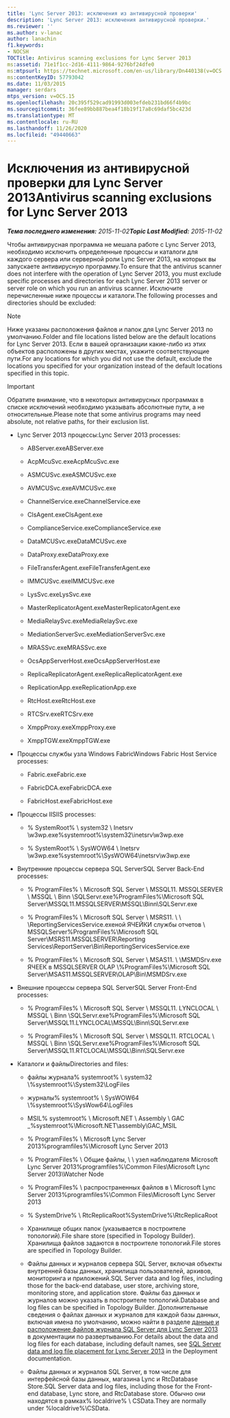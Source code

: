 ```yaml
---
title: 'Lync Server 2013: исключения из антивирусной проверки'
description: 'Lync Server 2013: исключения антивирусной проверки.'
ms.reviewer: ''
ms.author: v-lanac
author: lanachin
f1.keywords:
- NOCSH
TOCTitle: Antivirus scanning exclusions for Lync Server 2013
ms:assetid: 71e1f1cc-2d16-4111-9864-9276bf24dfe0
ms:mtpsurl: https://technet.microsoft.com/en-us/library/Dn440138(v=OCS.15)
ms:contentKeyID: 57793042
ms.date: 11/03/2015
manager: serdars
mtps_version: v=OCS.15
ms.openlocfilehash: 20c395f529cad91993d003efdeb231bd66f4b9bc
ms.sourcegitcommit: 36fee89bb887bea4f18b19f17a8c69daf5bc423d
ms.translationtype: MT
ms.contentlocale: ru-RU
ms.lasthandoff: 11/26/2020
ms.locfileid: "49440663"
---
```

# <a name="antivirus-scanning-exclusions-for-lync-server-2013"></a><span data-ttu-id="dac85-103">Исключения из антивирусной проверки для Lync Server 2013</span><span class="sxs-lookup"><span data-stu-id="dac85-103">Antivirus scanning exclusions for Lync Server 2013</span></span>

<div data-xmlns="http://www.w3.org/1999/xhtml">

<div class="topic" data-xmlns="http://www.w3.org/1999/xhtml" data-msxsl="urn:schemas-microsoft-com:xslt" data-cs="https://msdn.microsoft.com/">

<div data-asp="https://msdn2.microsoft.com/asp">



</div>

<div id="mainSection">

<div id="mainBody"><span data-ttu-id="dac85-104">

<span> </span></span><span class="sxs-lookup"><span data-stu-id="dac85-104">

<span> </span></span></span>

<span data-ttu-id="dac85-105">_**Тема последнего изменения:** 2015-11-02_</span><span class="sxs-lookup"><span data-stu-id="dac85-105">_**Topic Last Modified:** 2015-11-02_</span></span>

<span data-ttu-id="dac85-106">Чтобы антивирусная программа не мешала работе с Lync Server 2013, необходимо исключить определенные процессы и каталоги для каждого сервера или серверной роли Lync Server 2013, на которых вы запускаете антивирусную программу.</span><span class="sxs-lookup"><span data-stu-id="dac85-106">To ensure that the antivirus scanner does not interfere with the operation of Lync Server 2013, you must exclude specific processes and directories for each Lync Server 2013 server or server role on which you run an antivirus scanner.</span></span> <span data-ttu-id="dac85-107">Исключите перечисленные ниже процессы и каталоги.</span><span class="sxs-lookup"><span data-stu-id="dac85-107">The following processes and directories should be excluded:</span></span>

<div>


> [!NOTE]  
> <span data-ttu-id="dac85-108">Ниже указаны расположения файлов и папок для Lync Server 2013 по умолчанию.</span><span class="sxs-lookup"><span data-stu-id="dac85-108">Folder and file locations listed below are the default locations for Lync Server 2013.</span></span> <span data-ttu-id="dac85-109">Если в вашей организации какие-либо из этих объектов расположены в других местах, укажите соответствующие пути.</span><span class="sxs-lookup"><span data-stu-id="dac85-109">For any locations for which you did not use the default, exclude the locations you specified for your organization instead of the default locations specified in this topic.</span></span>



</div>

<div>


> [!IMPORTANT]  
> <span data-ttu-id="dac85-110">Обратите внимание, что в некоторых антивирусных программах в списке исключений необходимо указывать абсолютные пути, а не относительные.</span><span class="sxs-lookup"><span data-stu-id="dac85-110">Please note that some antivirus programs may need absolute, not relative paths, for their exclusion list.</span></span>



</div>

  - <span data-ttu-id="dac85-111">Lync Server 2013 процессы:</span><span class="sxs-lookup"><span data-stu-id="dac85-111">Lync Server 2013 processes:</span></span>
    
      - <span data-ttu-id="dac85-112">ABServer.exe</span><span class="sxs-lookup"><span data-stu-id="dac85-112">ABServer.exe</span></span>
    
      - <span data-ttu-id="dac85-113">AcpMcuSvc.exe</span><span class="sxs-lookup"><span data-stu-id="dac85-113">AcpMcuSvc.exe</span></span>
    
      - <span data-ttu-id="dac85-114">ASMCUSvc.exe</span><span class="sxs-lookup"><span data-stu-id="dac85-114">ASMCUSvc.exe</span></span>
    
      - <span data-ttu-id="dac85-115">AVMCUSvc.exe</span><span class="sxs-lookup"><span data-stu-id="dac85-115">AVMCUSvc.exe</span></span>
    
      - <span data-ttu-id="dac85-116">ChannelService.exe</span><span class="sxs-lookup"><span data-stu-id="dac85-116">ChannelService.exe</span></span>
    
      - <span data-ttu-id="dac85-117">ClsAgent.exe</span><span class="sxs-lookup"><span data-stu-id="dac85-117">ClsAgent.exe</span></span>
    
      - <span data-ttu-id="dac85-118">ComplianceService.exe</span><span class="sxs-lookup"><span data-stu-id="dac85-118">ComplianceService.exe</span></span>
    
      - <span data-ttu-id="dac85-119">DataMCUSvc.exe</span><span class="sxs-lookup"><span data-stu-id="dac85-119">DataMCUSvc.exe</span></span>
    
      - <span data-ttu-id="dac85-120">DataProxy.exe</span><span class="sxs-lookup"><span data-stu-id="dac85-120">DataProxy.exe</span></span>
    
      - <span data-ttu-id="dac85-121">FileTransferAgent.exe</span><span class="sxs-lookup"><span data-stu-id="dac85-121">FileTransferAgent.exe</span></span>
    
      - <span data-ttu-id="dac85-122">IMMCUSvc.exe</span><span class="sxs-lookup"><span data-stu-id="dac85-122">IMMCUSvc.exe</span></span>
    
      - <span data-ttu-id="dac85-123">LysSvc.exe</span><span class="sxs-lookup"><span data-stu-id="dac85-123">LysSvc.exe</span></span>
    
      - <span data-ttu-id="dac85-124">MasterReplicatorAgent.exe</span><span class="sxs-lookup"><span data-stu-id="dac85-124">MasterReplicatorAgent.exe</span></span>
    
      - <span data-ttu-id="dac85-125">MediaRelaySvc.exe</span><span class="sxs-lookup"><span data-stu-id="dac85-125">MediaRelaySvc.exe</span></span>
    
      - <span data-ttu-id="dac85-126">MediationServerSvc.exe</span><span class="sxs-lookup"><span data-stu-id="dac85-126">MediationServerSvc.exe</span></span>
    
      - <span data-ttu-id="dac85-127">MRASSvc.exe</span><span class="sxs-lookup"><span data-stu-id="dac85-127">MRASSvc.exe</span></span>
    
      - <span data-ttu-id="dac85-128">OcsAppServerHost.exe</span><span class="sxs-lookup"><span data-stu-id="dac85-128">OcsAppServerHost.exe</span></span>
    
      - <span data-ttu-id="dac85-129">ReplicaReplicatorAgent.exe</span><span class="sxs-lookup"><span data-stu-id="dac85-129">ReplicaReplicatorAgent.exe</span></span>
    
      - <span data-ttu-id="dac85-130">ReplicationApp.exe</span><span class="sxs-lookup"><span data-stu-id="dac85-130">ReplicationApp.exe</span></span>
    
      - <span data-ttu-id="dac85-131">RtcHost.exe</span><span class="sxs-lookup"><span data-stu-id="dac85-131">RtcHost.exe</span></span>
    
      - <span data-ttu-id="dac85-132">RTCSrv.exe</span><span class="sxs-lookup"><span data-stu-id="dac85-132">RTCSrv.exe</span></span>
    
      - <span data-ttu-id="dac85-133">XmppProxy.exe</span><span class="sxs-lookup"><span data-stu-id="dac85-133">XmppProxy.exe</span></span>
    
      - <span data-ttu-id="dac85-134">XmppTGW.exe</span><span class="sxs-lookup"><span data-stu-id="dac85-134">XmppTGW.exe</span></span>

  - <span data-ttu-id="dac85-135">Процессы службы узла Windows Fabric</span><span class="sxs-lookup"><span data-stu-id="dac85-135">Windows Fabric Host Service processes:</span></span>
    
      - <span data-ttu-id="dac85-136">Fabric.exe</span><span class="sxs-lookup"><span data-stu-id="dac85-136">Fabric.exe</span></span>
    
      - <span data-ttu-id="dac85-137">FabricDCA.exe</span><span class="sxs-lookup"><span data-stu-id="dac85-137">FabricDCA.exe</span></span>
    
      - <span data-ttu-id="dac85-138">FabricHost.exe</span><span class="sxs-lookup"><span data-stu-id="dac85-138">FabricHost.exe</span></span>

  - <span data-ttu-id="dac85-139">Процессы IIS</span><span class="sxs-lookup"><span data-stu-id="dac85-139">IIS processes:</span></span>
    
      - <span data-ttu-id="dac85-140">% SystemRoot% \\ system32 \\ Inetsrv \\w3wp.exe</span><span class="sxs-lookup"><span data-stu-id="dac85-140">%systemroot%\\system32\\inetsrv\\w3wp.exe</span></span>
    
      - <span data-ttu-id="dac85-141">% SystemRoot% \\ SysWOW64 \\ Inetsrv \\w3wp.exe</span><span class="sxs-lookup"><span data-stu-id="dac85-141">%systemroot%\\SysWOW64\\inetsrv\\w3wp.exe</span></span>

  - <span data-ttu-id="dac85-142">Внутренние процессы сервера SQL Server</span><span class="sxs-lookup"><span data-stu-id="dac85-142">SQL Server Back-End processes:</span></span>
    
      - <span data-ttu-id="dac85-143">% ProgramFiles% \\ Microsoft SQL Server \\ MSSQL11. MSSQLSERVER \\ MSSQL \\ Binn \\SQLServr.exe</span><span class="sxs-lookup"><span data-stu-id="dac85-143">%ProgramFiles%\\Microsoft SQL Server\\MSSQL11.MSSQLSERVER\\MSSQL\\Binn\\SQLServr.exe</span></span>
    
      - <span data-ttu-id="dac85-144">% ProgramFiles% \\ Microsoft SQL Server \\ MSRS11. \\ \\ \\ReportingServicesService.exeной ЯЧЕЙКИ службы отчетов \\ MSSQLServer</span><span class="sxs-lookup"><span data-stu-id="dac85-144">%ProgramFiles%\\Microsoft SQL Server\\MSRS11.MSSQLSERVER\\Reporting Services\\ReportServer\\Bin\\ReportingServicesService.exe</span></span>
    
      - <span data-ttu-id="dac85-145">% ProgramFiles% \\ Microsoft SQL Server \\ MSAS11. \\ \\MSMDSrv.exe ЯЧЕЕК в MSSQLSERVER OLAP \\</span><span class="sxs-lookup"><span data-stu-id="dac85-145">%ProgramFiles%\\Microsoft SQL Server\\MSAS11.MSSQLSERVER\\OLAP\\Bin\\MSMDSrv.exe</span></span>

  - <span data-ttu-id="dac85-146">Внешние процессы сервера SQL Server</span><span class="sxs-lookup"><span data-stu-id="dac85-146">SQL Server Front-End processes:</span></span>
    
      - <span data-ttu-id="dac85-147">% ProgramFiles% \\ Microsoft SQL Server \\ MSSQL11. LYNCLOCAL \\ MSSQL \\ Binn \\SQLServr.exe</span><span class="sxs-lookup"><span data-stu-id="dac85-147">%ProgramFiles%\\Microsoft SQL Server\\MSSQL11.LYNCLOCAL\\MSSQL\\Binn\\SQLServr.exe</span></span>
    
      - <span data-ttu-id="dac85-148">% ProgramFiles% \\ Microsoft SQL Server \\ MSSQL11. RTCLOCAL \\ MSSQL \\ Binn \\SQLServr.exe</span><span class="sxs-lookup"><span data-stu-id="dac85-148">%ProgramFiles%\\Microsoft SQL Server\\MSSQL11.RTCLOCAL\\MSSQL\\Binn\\SQLServr.exe</span></span>

  - <span data-ttu-id="dac85-149">Каталоги и файлы</span><span class="sxs-lookup"><span data-stu-id="dac85-149">Directories and files:</span></span>
    
      - <span data-ttu-id="dac85-150">файлы журнала% systemroot% \\ system32 \\</span><span class="sxs-lookup"><span data-stu-id="dac85-150">%systemroot%\\System32\\LogFiles</span></span>
    
      - <span data-ttu-id="dac85-151">журналы% systemroot% \\ SysWOW64 \\</span><span class="sxs-lookup"><span data-stu-id="dac85-151">%systemroot%\\SysWow64\\LogFiles</span></span>
    
      - <span data-ttu-id="dac85-152">MSIL% systemroot% \\ Microsoft.NET \\ Assembly \\ GAC \_</span><span class="sxs-lookup"><span data-stu-id="dac85-152">%systemroot%\\Microsoft.NET\\assembly\\GAC\_MSIL</span></span>
    
      - <span data-ttu-id="dac85-153">% ProgramFiles% \\ Microsoft Lync Server 2013</span><span class="sxs-lookup"><span data-stu-id="dac85-153">%programfiles%\\Microsoft Lync Server 2013</span></span>
    
      - <span data-ttu-id="dac85-154">% ProgramFiles% \\ Общие файлы, \\ \\ узел наблюдателя Microsoft Lync Server 2013</span><span class="sxs-lookup"><span data-stu-id="dac85-154">%programfiles%\\Common Files\\Microsoft Lync Server 2013\\Watcher Node</span></span>
    
      - <span data-ttu-id="dac85-155">% ProgramFiles% \\ распространенных файлов в \\ Microsoft Lync Server 2013</span><span class="sxs-lookup"><span data-stu-id="dac85-155">%programfiles%\\Common Files\\Microsoft Lync Server 2013</span></span>
    
      - <span data-ttu-id="dac85-156">% SystemDrive% \\ RtcReplicaRoot</span><span class="sxs-lookup"><span data-stu-id="dac85-156">%SystemDrive%\\RtcReplicaRoot</span></span>
    
      - <span data-ttu-id="dac85-157">Хранилище общих папок (указывается в построителе топологий).</span><span class="sxs-lookup"><span data-stu-id="dac85-157">File share store (specified in Topology Builder).</span></span> <span data-ttu-id="dac85-158">Хранилища файлов задаются в построителе топологий.</span><span class="sxs-lookup"><span data-stu-id="dac85-158">File stores are specified in Topology Builder.</span></span>
    
      - <span data-ttu-id="dac85-159">Файлы данных и журналов сервера SQL Server, включая объекты внутренней базы данных, хранилища пользователей, архивов, мониторинга и приложений.</span><span class="sxs-lookup"><span data-stu-id="dac85-159">SQL Server data and log files, including those for the back-end database, user store, archiving store, monitoring store, and application store.</span></span> <span data-ttu-id="dac85-160">Файлы баз данных и журналов можно указать в построителе топологий.</span><span class="sxs-lookup"><span data-stu-id="dac85-160">Database and log files can be specified in Topology Builder.</span></span> <span data-ttu-id="dac85-161">Дополнительные сведения о файлах данных и журналов для каждой базы данных, включая имена по умолчанию, можно найти в разделе [данные и расположение файлов журнала SQL Server для Lync Server 2013](lync-server-2013-sql-server-data-and-log-file-placement.md) в документации по развертыванию.</span><span class="sxs-lookup"><span data-stu-id="dac85-161">For details about the data and log files for each database, including default names, see [SQL Server data and log file placement for Lync Server 2013](lync-server-2013-sql-server-data-and-log-file-placement.md) in the Deployment documentation.</span></span>
    
      - <span data-ttu-id="dac85-162">Файлы данных и журналов SQL Server, в том числе для интерфейсной базы данных, магазина Lync и RtcDatabase Store.</span><span class="sxs-lookup"><span data-stu-id="dac85-162">SQL Server data and log files, including those for the Front-end database, Lync store, and RtcDatabase store.</span></span> <span data-ttu-id="dac85-163">Обычно они находятся в рамках% localdrive% \\ CSData.</span><span class="sxs-lookup"><span data-stu-id="dac85-163">They are normally under %localdrive%\\CSData.</span></span>

<span data-ttu-id="dac85-164"></div>

<span> </span>

</div>

</div>

</span><span class="sxs-lookup"><span data-stu-id="dac85-164"></div>

<span> </span>

</div>

</div>

</span></span></div>

